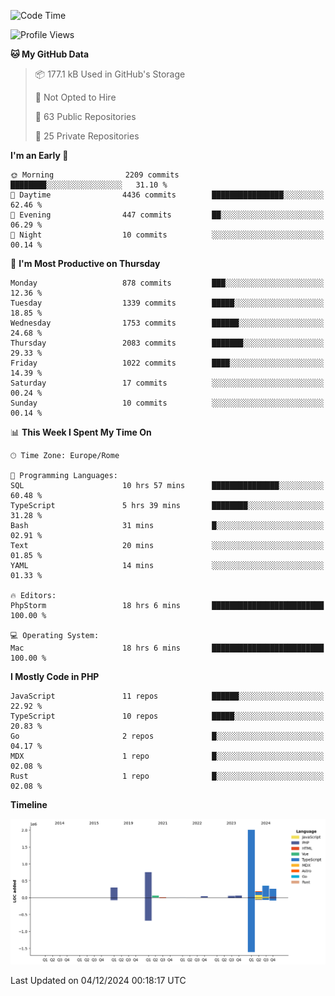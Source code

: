 <!--START_SECTION:waka-->
![Code Time](http://img.shields.io/badge/Code%20Time-5%2C490%20hrs%2014%20mins-blue)

![Profile Views](http://img.shields.io/badge/Profile%20Views-0-blue)

**🐱 My GitHub Data** 

> 📦 177.1 kB Used in GitHub's Storage 
 > 
> 🚫 Not Opted to Hire
 > 
> 📜 63 Public Repositories 
 > 
> 🔑 25 Private Repositories 
 > 
**I'm an Early 🐤** 

```text
🌞 Morning                2209 commits        ████████░░░░░░░░░░░░░░░░░   31.10 % 
🌆 Daytime                4436 commits        ████████████████░░░░░░░░░   62.46 % 
🌃 Evening                447 commits         ██░░░░░░░░░░░░░░░░░░░░░░░   06.29 % 
🌙 Night                  10 commits          ░░░░░░░░░░░░░░░░░░░░░░░░░   00.14 % 
```
📅 **I'm Most Productive on Thursday** 

```text
Monday                   878 commits         ███░░░░░░░░░░░░░░░░░░░░░░   12.36 % 
Tuesday                  1339 commits        █████░░░░░░░░░░░░░░░░░░░░   18.85 % 
Wednesday                1753 commits        ██████░░░░░░░░░░░░░░░░░░░   24.68 % 
Thursday                 2083 commits        ███████░░░░░░░░░░░░░░░░░░   29.33 % 
Friday                   1022 commits        ████░░░░░░░░░░░░░░░░░░░░░   14.39 % 
Saturday                 17 commits          ░░░░░░░░░░░░░░░░░░░░░░░░░   00.24 % 
Sunday                   10 commits          ░░░░░░░░░░░░░░░░░░░░░░░░░   00.14 % 
```


📊 **This Week I Spent My Time On** 

```text
🕑︎ Time Zone: Europe/Rome

💬 Programming Languages: 
SQL                      10 hrs 57 mins      ███████████████░░░░░░░░░░   60.48 % 
TypeScript               5 hrs 39 mins       ████████░░░░░░░░░░░░░░░░░   31.28 % 
Bash                     31 mins             █░░░░░░░░░░░░░░░░░░░░░░░░   02.91 % 
Text                     20 mins             ░░░░░░░░░░░░░░░░░░░░░░░░░   01.85 % 
YAML                     14 mins             ░░░░░░░░░░░░░░░░░░░░░░░░░   01.33 % 

🔥 Editors: 
PhpStorm                 18 hrs 6 mins       █████████████████████████   100.00 % 

💻 Operating System: 
Mac                      18 hrs 6 mins       █████████████████████████   100.00 % 
```

**I Mostly Code in PHP** 

```text
JavaScript               11 repos            ██████░░░░░░░░░░░░░░░░░░░   22.92 % 
TypeScript               10 repos            █████░░░░░░░░░░░░░░░░░░░░   20.83 % 
Go                       2 repos             █░░░░░░░░░░░░░░░░░░░░░░░░   04.17 % 
MDX                      1 repo              █░░░░░░░░░░░░░░░░░░░░░░░░   02.08 % 
Rust                     1 repo              █░░░░░░░░░░░░░░░░░░░░░░░░   02.08 % 
```



**Timeline**

![Lines of Code chart](https://raw.githubusercontent.com/frnwtr/frnwtr/main/assets/bar_graph.png)


 Last Updated on 04/12/2024 00:18:17 UTC
<!--END_SECTION:waka-->